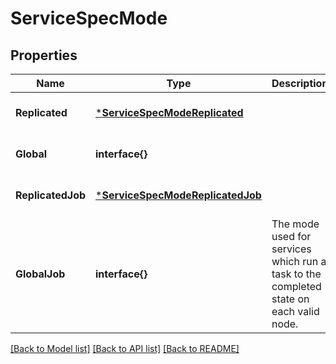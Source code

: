 # ServiceSpecMode

## Properties
Name | Type | Description | Notes
------------ | ------------- | ------------- | -------------
**Replicated** | [***ServiceSpecModeReplicated**](ServiceSpec_Mode_Replicated.md) |  | [optional] [default to null]
**Global** | **interface{}** |  | [optional] [default to null]
**ReplicatedJob** | [***ServiceSpecModeReplicatedJob**](ServiceSpec_Mode_ReplicatedJob.md) |  | [optional] [default to null]
**GlobalJob** | **interface{}** | The mode used for services which run a task to the completed state on each valid node.  | [optional] [default to null]

[[Back to Model list]](../README.md#documentation-for-models) [[Back to API list]](../README.md#documentation-for-api-endpoints) [[Back to README]](../README.md)


